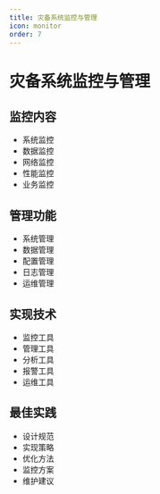 ```yaml
---
title: 灾备系统监控与管理
icon: monitor
order: 7
---
```


# 灾备系统监控与管理

## 监控内容
- 系统监控
- 数据监控
- 网络监控
- 性能监控
- 业务监控

## 管理功能
- 系统管理
- 数据管理
- 配置管理
- 日志管理
- 运维管理

## 实现技术
- 监控工具
- 管理工具
- 分析工具
- 报警工具
- 运维工具

## 最佳实践
- 设计规范
- 实现策略
- 优化方法
- 监控方案
- 维护建议
